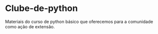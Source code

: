 # Clube-de-python
Materiais do curso de python básico que oferecemos para a comunidade como ação de extensão.


